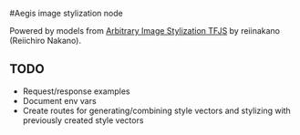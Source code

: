 #Aegis image stylization node

Powered by models from [Arbitrary Image Stylization TFJS](https://github.com/reiinakano/arbitrary-image-stylization-tfjs) by reiinakano (Reiichiro Nakano).

## TODO
* Request/response examples
* Document env vars
* Create routes for generating/combining style vectors and stylizing with previously created style vectors
